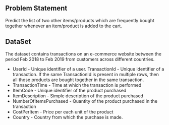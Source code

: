 ## Problem Statement   

Predict the list of two other items/products which are frequently bought together whenever an item/product is added to the cart.<br>
  
## DataSet  

The dataset contains transactions on an e-commerce website between the period Feb 2018 to Feb 2019 from customers across different countries.

- UserId - Unique identifier of a user.  TransactionId - Unique identifier of a transaction. If the same TransactionId is present in multiple rows, then all those products are bought together in the same transaction.<br> 
- TransactionTime - Time at which the transaction is performed<br>  
- ItemCode - Unique identifier of the product purchased<br>   
- ItemDescription - Simple description of the product purchased<br>   
- NumberOfItemsPurchased - Quantity of the product purchased in the transaction<br>   
- CostPerItem - Price per each unit of the product<br>   
- Country - Country from which the purchase is made.<br>   

